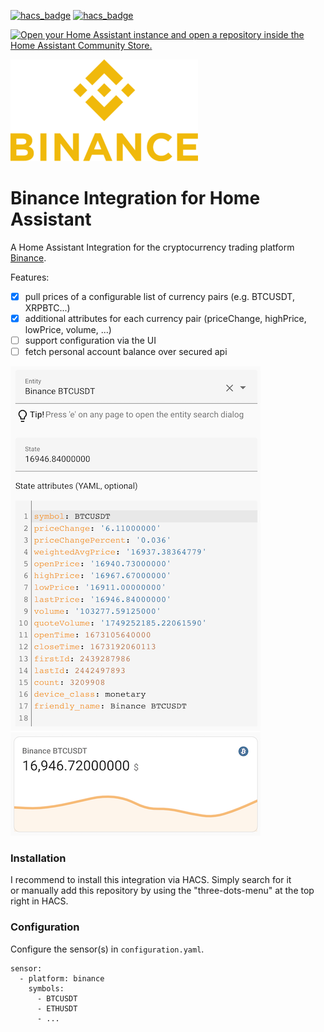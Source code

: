 [![hacs_badge](https://img.shields.io/badge/HACS-Default-41BDF5.svg)](https://github.com/hacs/integration)
[![hacs_badge](https://img.shields.io/badge/HACS-Custom-41BDF5.svg)](https://github.com/hacs/integration)

[![Open your Home Assistant instance and open a repository inside the Home Assistant Community Store.](https://my.home-assistant.io/badges/hacs_repository.svg)](https://my.home-assistant.io/redirect/hacs_repository/?owner=Kartax&repository=home-assistant-binance&category=integration)

![Binance Logo](images/binance_logo.png)

# Binance Integration for Home Assistant
A Home Assistant Integration for the cryptocurrency trading platform [Binance](https://www.binance.com/en).

Features:
 - [x] pull prices of a configurable list of currency pairs (e.g. BTCUSDT, XRPBTC...)
 - [x] additional attributes for each currency pair (priceChange, highPrice, lowPrice, volume, ...)
 - [ ] support configuration via the UI
 - [ ]  fetch personal account balance over secured api

![screenshot_2](images/screenshot_2.png) ![screenshot_1](images/screenshot_1.png) 


### Installation
I recommend to install this integration via HACS. Simply search for it\
or manually add this repository by using the "three-dots-menu" at the top right in HACS.


### Configuration
Configure the sensor(s) in ``configuration.yaml``. 
```
sensor:
  - platform: binance
    symbols:
      - BTCUSDT
      - ETHUSDT
      - ...
```
